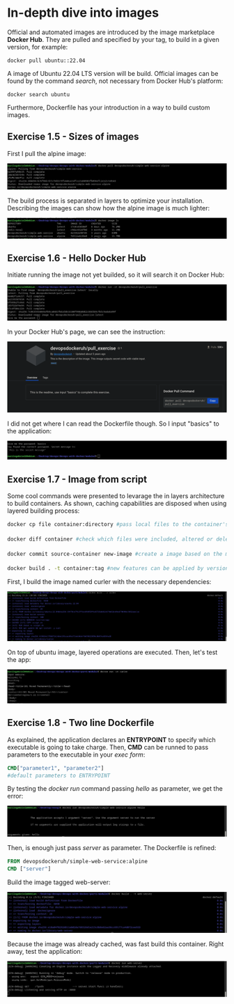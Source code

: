 # In-depth dive into images

Official and automated images are introduced by the image marketplace **Docker Hub**. They are pulled and specified by your tag, to build in a given version, for example:
~~~
docker pull ubuntu::22.04
~~~
A image of Ubuntu 22.04 LTS version will be build. Official images can be found by the command *search*, not necessary from Docker Hub's platform:
~~~console
docker search ubuntu
~~~

Furthermore, Dockerfile has your introduction in a way to build custom images.

## Exercise 1.5 - Sizes of images

First I pull the alpine image:

![alt text](images/image.png)

The build process is separated in layers to optimize your installation. Describing the images can show how the alpine image is much lighter:

![alt text](images/image-1.png)


## Exercise 1.6 - Hello Docker Hub

Initiate running the image not yet builded, so it will search it on Docker Hub:

![alt text](images/image-2.png)

In your Docker Hub's page, we can see the instruction:

![alt text](images/image-3.png)

I did not get where I can read the Dockerfile though. So I input "basics" to the application:

![alt text](images/image-4.png)

## Exercise 1.7 - Image from script

Some cool commands were presented to levarage the in layers architecture to build containers. As shown, caching capabilities are disposed when using layered building process:

~~~bash
docker cp file container:directory #pass local files to the container's directory, it does not persist!

docker diff container #check which files were included, altered or deleted

docker commit source-container new-image #create a image based on the modified container

docker build . -t container:tag #new features can be applied by versioning with tags
~~~

First, I build the image named curler with the necessary dependencies:

![alt text](images/image-5.png)

On top of ubuntu image, layered operations are executed. Then, let's test the app:

![alt text](images/image-6.png)

## Exercise 1.8 - Two line Dockerfile

As explained, the application declares an **ENTRYPOINT** to specify which executable is going to take charge. Then, **CMD** can be runned to pass parameters to the executable in your _exec form_:

~~~dockerfile
CMD["parameter1", "parameter2"]
#default parameters to ENTRYPOINT
~~~

By testing the *docker run* command passing *hello* as parameter, we get the error:

![alt text](images/image-7.png)

Then, is enough just pass *server* as parameter. The Dockerfile is refined:

 ~~~dockerfile
FROM devopsdockeruh/simple-web-service:alpine
CMD ["server"]
~~~

Build the image tagged web-server:

![alt text](images/image-8.png)

Because the image was already cached, was fast build this container. Right away, test the application:

![alt text](images/image-9.png)

